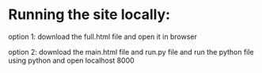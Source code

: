 # Running the site locally:
option 1: download the full.html file and open it in browser

option 2: download the main.html file and run.py file and run the python file using python and open localhost 8000
